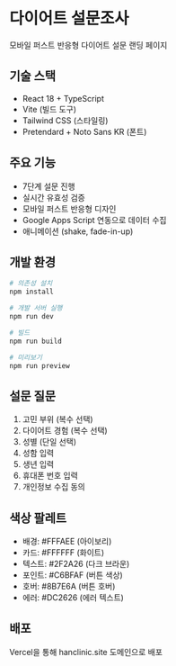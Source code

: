 # 다이어트 설문조사

모바일 퍼스트 반응형 다이어트 설문 랜딩 페이지

## 기술 스택

- React 18 + TypeScript
- Vite (빌드 도구)
- Tailwind CSS (스타일링)
- Pretendard + Noto Sans KR (폰트)

## 주요 기능

- 7단계 설문 진행
- 실시간 유효성 검증
- 모바일 퍼스트 반응형 디자인
- Google Apps Script 연동으로 데이터 수집
- 애니메이션 (shake, fade-in-up)

## 개발 환경

```bash
# 의존성 설치
npm install

# 개발 서버 실행
npm run dev

# 빌드
npm run build

# 미리보기
npm run preview
```

## 설문 질문

1. 고민 부위 (복수 선택)
2. 다이어트 경험 (복수 선택)
3. 성별 (단일 선택)
4. 성함 입력
5. 생년 입력
6. 휴대폰 번호 입력
7. 개인정보 수집 동의

## 색상 팔레트

- 배경: #FFFAEE (아이보리)
- 카드: #FFFFFF (화이트)
- 텍스트: #2F2A26 (다크 브라운)
- 포인트: #C6BFAF (버튼 색상)
- 호버: #8B7E6A (버튼 호버)
- 에러: #DC2626 (에러 텍스트)

## 배포

Vercel을 통해 hanclinic.site 도메인으로 배포
